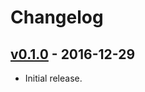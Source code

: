 # Changelog

## [v0.1.0](https://github.com/jeromefroe/tsz-rs/tree/0.1.0) - 2016-12-29

* Initial release.